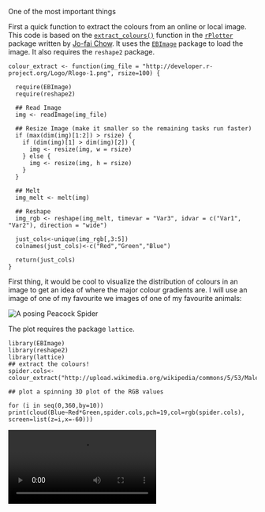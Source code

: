One of the most important things

First a quick function to extract the colours from an online or local
image. This code is based on the
[`extract_colours()`](https://github.com/woobe/rPlotter/blob/master/R/extract_colours.R)
function in the [`rPlotter`](https://github.com/woobe/rPlotter) package
written by [Jo-fai Chow](https://github.com/woobe). It uses the
[`EBImage`](http://www.bioconductor.org/packages/release/bioc/html/EBImage.html)
package to load the image. It also requires the `reshape2` package.

    colour_extract <- function(img_file = "http://developer.r-project.org/Logo/Rlogo-1.png", rsize=100) {
      
      require(EBImage)
      require(reshape2)
      
      ## Read Image
      img <- readImage(img_file)
        
      ## Resize Image (make it smaller so the remaining tasks run faster)  
      if (max(dim(img)[1:2]) > rsize) {
        if (dim(img)[1] > dim(img)[2]) {
          img <- resize(img, w = rsize)
        } else {
          img <- resize(img, h = rsize)
        }
      }
      
      ## Melt
      img_melt <- melt(img)
      
      ## Reshape
      img_rgb <- reshape(img_melt, timevar = "Var3", idvar = c("Var1", "Var2"), direction = "wide")
      
      just_cols<-unique(img_rgb[,3:5])
      colnames(just_cols)<-c("Red","Green","Blue")
      
      return(just_cols)
    }

First thing, it would be cool to visualize the distribution of colours
in an image to get an idea of where the major colour gradients are. I
will use an image of one of my favourite we images of one of my
favourite animals:

![A posing Peacock
Spider](http://upload.wikimedia.org/wikipedia/commons/5/53/MalePeacockSpider.jpg)

The plot requires the package `lattice`.

    library(EBImage)
    library(reshape2)
    library(lattice)
    ## extract the colours!
    spider.cols<-colour_extract("http://upload.wikimedia.org/wikipedia/commons/5/53/MalePeacockSpider.jpg",rsize=100)

    ## plot a spinning 3D plot of the RGB values

    for (i in seq(0,360,by=10)) print(cloud(Blue~Red*Green,spider.cols,pch=19,col=rgb(spider.cols), screen=list(z=i,x=-60)))

<video   controls="controls" loop="loop">
<source src="R_Colours_files/figure-markdown_strict/animate_colours.ogg" />video
of chunk animate colours
</video>
